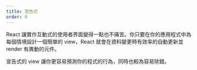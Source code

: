 ```yaml
---
title: 宣告式
order: 0
---
```


React 讓實作互動式的使用者界面變得一點也不痛苦。你只要在你的應用程式中為每個情境設計一個簡單的 view，React 就會在資料變更時有效率的自動更新並 render 有異動的元件。

宣告式的 view 讓你更容易預測你的程式的行為，同時也較為容易除錯。
